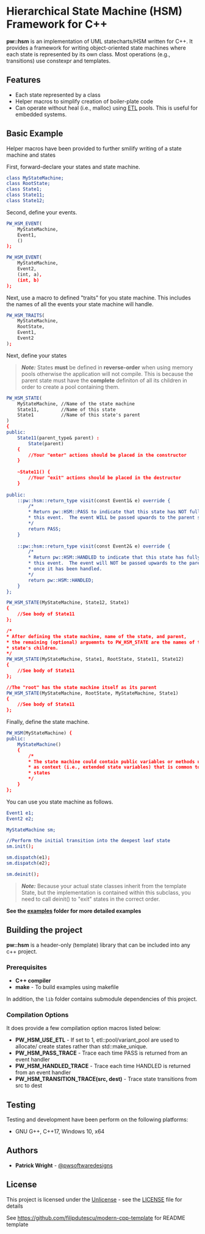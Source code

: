 # Hierarchical State Machine (HSM) Framework for C++

**pw::hsm** is an implementation of UML statecharts/HSM written for C++.
It provides a framework for writing object-oriented state machines where each
state is represented by its own class.  Most operations (e.g., transitions) use
constexpr and templates.

## Features

* Each state represented by a class
* Helper macros to simplify creation of boiler-plate code
* Can operate without heal (i.e., malloc) using 
	[ETL](https://github.com/ETLCPP/etl) pools. This is useful for embedded
	systems.
	
## Basic Example

Helper macros have been provided to further smilify writing of a state machine
and states


First, forward-declare your states and state machine.

```cmake
class MyStateMachine;
class RootState;
class State1;
class State11;
class State12;
```

Second, define your events.

```cmake
PW_HSM_EVENT(
	MyStateMachine,
	Event1,
	()
);

PW_HSM_EVENT(
	MyStateMachine,
	Event2,
	(int, a),
	(int, b)
);
```

Next, use a macro to defined "traits" for you state machine.  This includes the
names of all the events your state machine will handle.

```cmake
PW_HSM_TRAITS(
	MyStateMachine, 
	RootState,
	Event1,
	Event2
);
```

Next, define your states

> ***Note:*** States **must** be defined in **reverse-order** when using
memory pools otherwise the application will not compile.  This is because the
parent state must have the **complete** definiton of all its children in order
to create a pool containing them.

```cmake
PW_HSM_STATE(
	MyStateMachine, //Name of the state machine
	State11,        //Name of this state
	State1          //Name of this state's parent
)
{
public:
	State11(parent_type& parent) :
		State(parent)
	{
		//Your "enter" actions should be placed in the constructor
	}
	
	~State11() {
		//Your "exit" actions should be placed in the destructor
	}
	
public:
	::pw::hsm::return_type visit(const Event1& e) override { 
		/*
		* Return pw::HSM::PASS to indicate that this state has NOT fully handled
		* this event.  The event WILL be passed upwards to the parent state.
		*/
		return PASS;
	}
	
	::pw::hsm::return_type visit(const Event2& e) override {
		/*
		* Return pw::HSM::HANDLED to indicate that this state has fully handled
		* this event.  The event will NOT be passed upwards to the parent state
		* once it has been handled.
		*/
		return pw::HSM::HANDLED;
	}
};

PW_HSM_STATE(MyStateMachine, State12, State1)
{
	//See body of State11
};

/*
* After defining the state machine, name of the state, and parent,
* the remaining (optional) arguemnts to PW_HSM_STATE are the names of this 
* state's children.
*/
PW_HSM_STATE(MyStateMachine, State1, RootState, State11, State12)
{
	//See body of State11
};

//The "root" has the state machine itself as its parent
PW_HSM_STATE(MyStateMachine, RootState, MyStateMachine, State1)
{
	//See body of State11
};
```

Finally, define the state machine.

```cmake
PW_HSM(MyStateMachine) {
public:
	MyStateMachine()
	{
		/*
		* The state machine could contain public variables or methods used
		* as context (i.e., extended state variables) that is common to all 
		* states
		*/
	}
};
```

You can use you state machine as follows.

```cmake
Event1 e1;
Event2 e2;

MyStateMachine sm;

//Perform the initial transition into the deepest leaf state
sm.init();

sm.dispatch(e1);
sm.dispatch(e2);

sm.deinit();
```

> ***Note:*** Because your actual state classes inherit from the template State,
but the implementation is contained within this subclass, you need to call
deinit() to "exit" states in the correct order.

**See the [examples](examples/) folder for more detailed examples**

## Building the project

**pw::hsm** is a header-only (template) library that can be included into any
c++ project.

### Prerequisites

* **C++ compiler**
* **make** - To build examples using makefile

In addition, the `lib` folder contains submodule dependencies of this project.

### Compilation Options

It does provide a few compilation
option macros listed below:

* **PW_HSM_USE_ETL** - If set to 1, etl::pool/variant_pool are used to allocate/
	create states rather than std::make_unique.
* **PW_HSM_PASS_TRACE** - Trace each time PASS is returned from an event handler
* **PW_HSM_HANDLED_TRACE** - Trace each time HANDLED is returned from an event 
	handler
* **PW_HSM_TRANSITION_TRACE(src, dest)** - Trace state transitions from src to
	dest
                
## Testing

Testing and development have been perform on the following platforms:

* GNU G++, C++17, Windows 10, x64

## Authors

* **Patrick Wright** - [@pwsoftwaredesigns](https://github.com/pwsoftwaredesigns)

## License

This project is licensed under the [Unlicense](https://unlicense.org/) - see the
[LICENSE](LICENSE) file for details

See https://github.com/filipdutescu/modern-cpp-template for README template